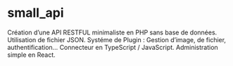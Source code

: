 # small_api

Création d’une API RESTFUL minimaliste en PHP sans base de données.
Utilisation de fichier JSON.
Systéme de Plugin : Gestion d’image, de fichier, authentification…
Connecteur en TypeScript / JavaScript.
Administration simple en React.
